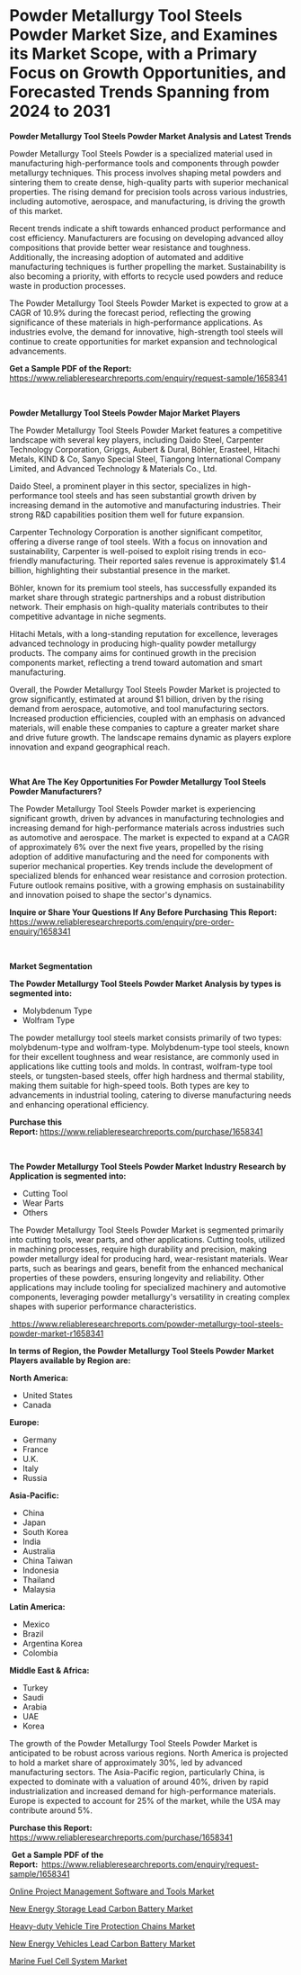 <p><h1>Powder Metallurgy Tool Steels Powder Market Size, and Examines its Market Scope, with a Primary Focus on Growth Opportunities, and Forecasted Trends Spanning from 2024 to 2031</h1></p><p><strong>Powder Metallurgy Tool Steels Powder Market Analysis and Latest Trends</strong></p>
<p><p>Powder Metallurgy Tool Steels Powder is a specialized material used in manufacturing high-performance tools and components through powder metallurgy techniques. This process involves shaping metal powders and sintering them to create dense, high-quality parts with superior mechanical properties. The rising demand for precision tools across various industries, including automotive, aerospace, and manufacturing, is driving the growth of this market. </p><p>Recent trends indicate a shift towards enhanced product performance and cost efficiency. Manufacturers are focusing on developing advanced alloy compositions that provide better wear resistance and toughness. Additionally, the increasing adoption of automated and additive manufacturing techniques is further propelling the market. Sustainability is also becoming a priority, with efforts to recycle used powders and reduce waste in production processes.</p><p>The Powder Metallurgy Tool Steels Powder Market is expected to grow at a CAGR of 10.9% during the forecast period, reflecting the growing significance of these materials in high-performance applications. As industries evolve, the demand for innovative, high-strength tool steels will continue to create opportunities for market expansion and technological advancements.</p></p>
<p><strong>Get a Sample PDF of the Report:&nbsp;</strong> <a href="https://www.reliableresearchreports.com/enquiry/request-sample/1658341?utm_campaign=10&utm_medium=2&utm_source=Github&utm_content=ia&utm_term=09122024&utm_id=powder-metallurgy-tool-steels-powder">https://www.reliableresearchreports.com/enquiry/request-sample/1658341</a></p>
<p>&nbsp;</p>
<p><strong>Powder Metallurgy Tool Steels Powder Major Market Players</strong></p>
<p><p>The Powder Metallurgy Tool Steels Powder Market features a competitive landscape with several key players, including Daido Steel, Carpenter Technology Corporation, Griggs, Aubert & Dural, Böhler, Erasteel, Hitachi Metals, KIND & Co, Sanyo Special Steel, Tiangong International Company Limited, and Advanced Technology & Materials Co., Ltd.</p><p>Daido Steel, a prominent player in this sector, specializes in high-performance tool steels and has seen substantial growth driven by increasing demand in the automotive and manufacturing industries. Their strong R&D capabilities position them well for future expansion.</p><p>Carpenter Technology Corporation is another significant competitor, offering a diverse range of tool steels. With a focus on innovation and sustainability, Carpenter is well-poised to exploit rising trends in eco-friendly manufacturing. Their reported sales revenue is approximately $1.4 billion, highlighting their substantial presence in the market.</p><p>Böhler, known for its premium tool steels, has successfully expanded its market share through strategic partnerships and a robust distribution network. Their emphasis on high-quality materials contributes to their competitive advantage in niche segments.</p><p>Hitachi Metals, with a long-standing reputation for excellence, leverages advanced technology in producing high-quality powder metallurgy products. The company aims for continued growth in the precision components market, reflecting a trend toward automation and smart manufacturing.</p><p>Overall, the Powder Metallurgy Tool Steels Powder Market is projected to grow significantly, estimated at around $1 billion, driven by the rising demand from aerospace, automotive, and tool manufacturing sectors. Increased production efficiencies, coupled with an emphasis on advanced materials, will enable these companies to capture a greater market share and drive future growth. The landscape remains dynamic as players explore innovation and expand geographical reach.</p></p>
<p>&nbsp;</p>
<p><strong>What Are The Key Opportunities For Powder Metallurgy Tool Steels Powder Manufacturers?</strong></p>
<p><p>The Powder Metallurgy Tool Steels Powder market is experiencing significant growth, driven by advances in manufacturing technologies and increasing demand for high-performance materials across industries such as automotive and aerospace. The market is expected to expand at a CAGR of approximately 6% over the next five years, propelled by the rising adoption of additive manufacturing and the need for components with superior mechanical properties. Key trends include the development of specialized blends for enhanced wear resistance and corrosion protection. Future outlook remains positive, with a growing emphasis on sustainability and innovation poised to shape the sector's dynamics.</p></p>
<p><strong>Inquire or Share Your Questions If Any Before Purchasing This Report:</strong> <a href="https://www.reliableresearchreports.com/enquiry/pre-order-enquiry/1658341?utm_campaign=10&utm_medium=2&utm_source=Github&utm_content=ia&utm_term=09122024&utm_id=powder-metallurgy-tool-steels-powder">https://www.reliableresearchreports.com/enquiry/pre-order-enquiry/1658341</a></p>
<p>&nbsp;</p>
<p><strong>Market Segmentation</strong></p>
<p><strong>The Powder Metallurgy Tool Steels Powder Market Analysis by types is segmented into:</strong></p>
<p><ul><li>Molybdenum Type</li><li>Wolfram Type</li></ul></p>
<p><p>The powder metallurgy tool steels market consists primarily of two types: molybdenum-type and wolfram-type. Molybdenum-type tool steels, known for their excellent toughness and wear resistance, are commonly used in applications like cutting tools and molds. In contrast, wolfram-type tool steels, or tungsten-based steels, offer high hardness and thermal stability, making them suitable for high-speed tools. Both types are key to advancements in industrial tooling, catering to diverse manufacturing needs and enhancing operational efficiency.</p></p>
<p><strong>Purchase this Report:&nbsp;</strong><a href="https://www.reliableresearchreports.com/purchase/1658341?utm_campaign=10&utm_medium=2&utm_source=Github&utm_content=ia&utm_term=09122024&utm_id=powder-metallurgy-tool-steels-powder">https://www.reliableresearchreports.com/purchase/1658341</a></p>
<p>&nbsp;</p>
<p><strong>The Powder Metallurgy Tool Steels Powder Market Industry Research by Application is segmented into:</strong></p>
<p><ul><li>Cutting Tool</li><li>Wear Parts</li><li>Others</li></ul></p>
<p><p>The Powder Metallurgy Tool Steels Powder Market is segmented primarily into cutting tools, wear parts, and other applications. Cutting tools, utilized in machining processes, require high durability and precision, making powder metallurgy ideal for producing hard, wear-resistant materials. Wear parts, such as bearings and gears, benefit from the enhanced mechanical properties of these powders, ensuring longevity and reliability. Other applications may include tooling for specialized machinery and automotive components, leveraging powder metallurgy's versatility in creating complex shapes with superior performance characteristics.</p></p>
<p><a href="https://www.reliableresearchreports.com/powder-metallurgy-tool-steels-powder-market-r1658341?utm_campaign=10&utm_medium=2&utm_source=Github&utm_content=ia&utm_term=09122024&utm_id=powder-metallurgy-tool-steels-powder">&nbsp;https://www.reliableresearchreports.com/powder-metallurgy-tool-steels-powder-market-r1658341</a></p>
<p><strong>In terms of Region, the Powder Metallurgy Tool Steels Powder Market Players available by Region are:</strong></p>
<p>
    <p> <strong> North America: </strong>
        <ul>
            <li>United States</li>
            <li>Canada</li>
        </ul>
        </p> 
    <p> <strong> Europe: </strong>
        <ul>
            <li>Germany</li>
            <li>France</li>
            <li>U.K.</li>
            <li>Italy</li>
            <li>Russia</li>
        </ul>
        </p> 
    <p> <strong> Asia-Pacific: </strong>
        <ul>
            <li>China</li>
            <li>Japan</li>
            <li>South Korea</li>
            <li>India</li>
            <li>Australia</li>
            <li>China Taiwan</li>
            <li>Indonesia</li>
            <li>Thailand</li>
            <li>Malaysia</li>
        </ul>
        </p> 
    <p> <strong> Latin America: </strong>
        <ul>
            <li>Mexico</li>
            <li>Brazil</li>
            <li>Argentina Korea</li>
            <li>Colombia</li>
        </ul>
        </p> 
    <p> <strong> Middle East & Africa: </strong>
        <ul>
            <li>Turkey</li>
            <li>Saudi</li>
            <li>Arabia</li>
            <li>UAE</li>
            <li>Korea</li>
        </ul>
    </p>
    </p>
<p><p>The growth of the Powder Metallurgy Tool Steels Powder Market is anticipated to be robust across various regions. North America is projected to hold a market share of approximately 30%, led by advanced manufacturing sectors. The Asia-Pacific region, particularly China, is expected to dominate with a valuation of around 40%, driven by rapid industrialization and increased demand for high-performance materials. Europe is expected to account for 25% of the market, while the USA may contribute around 5%.</p></p>
<p><strong>Purchase this Report: </strong><a href="https://www.reliableresearchreports.com/purchase/1658341?utm_campaign=10&utm_medium=2&utm_source=Github&utm_content=ia&utm_term=09122024&utm_id=powder-metallurgy-tool-steels-powder">https://www.reliableresearchreports.com/purchase/1658341</a></p>
<p>&nbsp;<strong>Get a Sample PDF of the Report:&nbsp;&nbsp;</strong><a href="https://www.reliableresearchreports.com/enquiry/request-sample/1658341?utm_campaign=10&utm_medium=2&utm_source=Github&utm_content=ia&utm_term=09122024&utm_id=powder-metallurgy-tool-steels-powder">https://www.reliableresearchreports.com/enquiry/request-sample/1658341</a></p>
<p><strong></strong></p>
<p><p><a href="https://www.linkedin.com/pulse/the-sympatico-insight-9odme?utm_campaign=10&utm_medium=2&utm_source=Github&utm_content=ia&utm_term=09122024&utm_id=powder-metallurgy-tool-steels-powder">Online Project Management Software and Tools Market</a></p><p><a href="https://www.linkedin.com/pulse/marketsize2024-2031withca-adaptive-researcher-uhyte?utm_campaign=10&utm_medium=2&utm_source=Github&utm_content=ia&utm_term=09122024&utm_id=powder-metallurgy-tool-steels-powder">New Energy Storage Lead Carbon Battery Market</a></p><p><a href="https://github.com/ygfu6u/Market-Research-Report-List-1/blob/main/heavy-duty-vehicle-tire-protection-chains-market.md?utm_campaign=10&utm_medium=2&utm_source=Github&utm_content=ia&utm_term=09122024&utm_id=powder-metallurgy-tool-steels-powder">Heavy-duty Vehicle Tire Protection Chains Market</a></p><p><a href="https://www.linkedin.com/pulse/new-energy-vehicles-lead-carbon-battery-market-overview-significant-lbfie?utm_campaign=10&utm_medium=2&utm_source=Github&utm_content=ia&utm_term=09122024&utm_id=powder-metallurgy-tool-steels-powder">New Energy Vehicles Lead Carbon Battery Market</a></p><p><a href="https://github.com/mahnoor2003/Market-Research-Report-List-6/blob/main/marine-fuel-cell-system-market.md?utm_campaign=10&utm_medium=2&utm_source=Github&utm_content=ia&utm_term=09122024&utm_id=powder-metallurgy-tool-steels-powder">Marine Fuel Cell System Market</a></p></p>